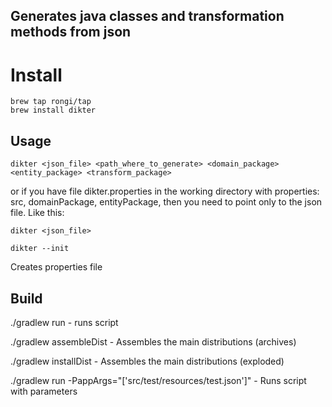 ## Generates java classes and transformation methods from json

# Install

```
brew tap rongi/tap
brew install dikter
```

## Usage

`dikter <json_file> <path_where_to_generate> <domain_package> <entity_package> <transform_package>`

or if you have file dikter.properties in the working directory 
with properties: src, domainPackage, entityPackage, then you need to point
only to the json file. Like this:

`dikter <json_file>`

`dikter --init`

Creates properties file

## Build

./gradlew run - runs script

./gradlew assembleDist - Assembles the main distributions (archives)

./gradlew installDist - Assembles the main distributions (exploded)

./gradlew run -PappArgs="['src/test/resources/test.json']" - Runs script with parameters
